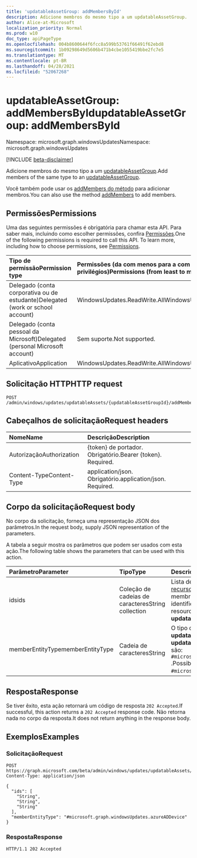 ```yaml
---
title: 'updatableAssetGroup: addMembersById'
description: Adicione membros do mesmo tipo a um updatableAssetGroup.
author: Alice-at-Microsoft
localization_priority: Normal
ms.prod: w10
doc_type: apiPageType
ms.openlocfilehash: 004b8600644f6fcc8a599b53761f66491f62ebd8
ms.sourcegitcommit: 1b09298649d5606b471b4cbe1055419bbe2fc7e5
ms.translationtype: MT
ms.contentlocale: pt-BR
ms.lasthandoff: 04/28/2021
ms.locfileid: "52067268"
---
```

# <a name="updatableassetgroup-addmembersbyid"></a><span data-ttu-id="d7f41-103">updatableAssetGroup: addMembersById</span><span class="sxs-lookup"><span data-stu-id="d7f41-103">updatableAssetGroup: addMembersById</span></span>
<span data-ttu-id="d7f41-104">Namespace: microsoft.graph.windowsUpdates</span><span class="sxs-lookup"><span data-stu-id="d7f41-104">Namespace: microsoft.graph.windowsUpdates</span></span>

[!INCLUDE [beta-disclaimer](../../includes/beta-disclaimer.md)]

<span data-ttu-id="d7f41-105">Adicione membros do mesmo tipo a um [updatableAssetGroup](../resources/windowsupdates-updatableassetgroup.md).</span><span class="sxs-lookup"><span data-stu-id="d7f41-105">Add members of the same type to an [updatableAssetGroup](../resources/windowsupdates-updatableassetgroup.md).</span></span>

<span data-ttu-id="d7f41-106">Você também pode usar os [addMembers do método](windowsupdates-updatableassetgroup-addmembers.md) para adicionar membros.</span><span class="sxs-lookup"><span data-stu-id="d7f41-106">You can also use the method [addMembers](windowsupdates-updatableassetgroup-addmembers.md) to add members.</span></span>

## <a name="permissions"></a><span data-ttu-id="d7f41-107">Permissões</span><span class="sxs-lookup"><span data-stu-id="d7f41-107">Permissions</span></span>
<span data-ttu-id="d7f41-p101">Uma das seguintes permissões é obrigatória para chamar esta API. Para saber mais, incluindo como escolher permissões, confira [Permissões](/graph/permissions-reference).</span><span class="sxs-lookup"><span data-stu-id="d7f41-p101">One of the following permissions is required to call this API. To learn more, including how to choose permissions, see [Permissions](/graph/permissions-reference).</span></span>

|<span data-ttu-id="d7f41-110">Tipo de permissão</span><span class="sxs-lookup"><span data-stu-id="d7f41-110">Permission type</span></span>|<span data-ttu-id="d7f41-111">Permissões (da com menos para a com mais privilégios)</span><span class="sxs-lookup"><span data-stu-id="d7f41-111">Permissions (from least to most privileged)</span></span>|
|:---|:---|
|<span data-ttu-id="d7f41-112">Delegado (conta corporativa ou de estudante)</span><span class="sxs-lookup"><span data-stu-id="d7f41-112">Delegated (work or school account)</span></span>|<span data-ttu-id="d7f41-113">WindowsUpdates.ReadWrite.All</span><span class="sxs-lookup"><span data-stu-id="d7f41-113">WindowsUpdates.ReadWrite.All</span></span>|
|<span data-ttu-id="d7f41-114">Delegado (conta pessoal da Microsoft)</span><span class="sxs-lookup"><span data-stu-id="d7f41-114">Delegated (personal Microsoft account)</span></span>|<span data-ttu-id="d7f41-115">Sem suporte.</span><span class="sxs-lookup"><span data-stu-id="d7f41-115">Not supported.</span></span>|
|<span data-ttu-id="d7f41-116">Aplicativo</span><span class="sxs-lookup"><span data-stu-id="d7f41-116">Application</span></span>|<span data-ttu-id="d7f41-117">WindowsUpdates.ReadWrite.All</span><span class="sxs-lookup"><span data-stu-id="d7f41-117">WindowsUpdates.ReadWrite.All</span></span>|

## <a name="http-request"></a><span data-ttu-id="d7f41-118">Solicitação HTTP</span><span class="sxs-lookup"><span data-stu-id="d7f41-118">HTTP request</span></span>

<!-- {
  "blockType": "ignored"
}
-->
``` http
POST /admin/windows/updates/updatableAssets/{updatableAssetGroupId}/addMembersById
```

## <a name="request-headers"></a><span data-ttu-id="d7f41-119">Cabeçalhos de solicitação</span><span class="sxs-lookup"><span data-stu-id="d7f41-119">Request headers</span></span>
|<span data-ttu-id="d7f41-120">Nome</span><span class="sxs-lookup"><span data-stu-id="d7f41-120">Name</span></span>|<span data-ttu-id="d7f41-121">Descrição</span><span class="sxs-lookup"><span data-stu-id="d7f41-121">Description</span></span>|
|:---|:---|
|<span data-ttu-id="d7f41-122">Autorização</span><span class="sxs-lookup"><span data-stu-id="d7f41-122">Authorization</span></span>|<span data-ttu-id="d7f41-p102">{token} de portador. Obrigatório.</span><span class="sxs-lookup"><span data-stu-id="d7f41-p102">Bearer {token}. Required.</span></span>|
|<span data-ttu-id="d7f41-125">Content-Type</span><span class="sxs-lookup"><span data-stu-id="d7f41-125">Content-Type</span></span>|<span data-ttu-id="d7f41-p103">application/json. Obrigatório.</span><span class="sxs-lookup"><span data-stu-id="d7f41-p103">application/json. Required.</span></span>|

## <a name="request-body"></a><span data-ttu-id="d7f41-128">Corpo da solicitação</span><span class="sxs-lookup"><span data-stu-id="d7f41-128">Request body</span></span>
<span data-ttu-id="d7f41-129">No corpo da solicitação, forneça uma representação JSON dos parâmetros.</span><span class="sxs-lookup"><span data-stu-id="d7f41-129">In the request body, supply JSON representation of the parameters.</span></span>

<span data-ttu-id="d7f41-130">A tabela a seguir mostra os parâmetros que podem ser usados com esta ação.</span><span class="sxs-lookup"><span data-stu-id="d7f41-130">The following table shows the parameters that can be used with this action.</span></span>

|<span data-ttu-id="d7f41-131">Parâmetro</span><span class="sxs-lookup"><span data-stu-id="d7f41-131">Parameter</span></span>|<span data-ttu-id="d7f41-132">Tipo</span><span class="sxs-lookup"><span data-stu-id="d7f41-132">Type</span></span>|<span data-ttu-id="d7f41-133">Descrição</span><span class="sxs-lookup"><span data-stu-id="d7f41-133">Description</span></span>|
|:---|:---|:---|
|<span data-ttu-id="d7f41-134">ids</span><span class="sxs-lookup"><span data-stu-id="d7f41-134">ids</span></span>|<span data-ttu-id="d7f41-135">Coleção de cadeias de caracteres</span><span class="sxs-lookup"><span data-stu-id="d7f41-135">String collection</span></span>|<span data-ttu-id="d7f41-136">Lista de identificadores correspondentes aos [recursos updatableAsset](../resources/windowsupdates-updatableasset.md) a adicionar como membros do **updatableAssetGroup**.</span><span class="sxs-lookup"><span data-stu-id="d7f41-136">List of identifiers corresponding to the [updatableAsset](../resources/windowsupdates-updatableasset.md) resources to add as members of the **updatableAssetGroup**.</span></span>|
|<span data-ttu-id="d7f41-137">memberEntityType</span><span class="sxs-lookup"><span data-stu-id="d7f41-137">memberEntityType</span></span>|<span data-ttu-id="d7f41-138">Cadeia de caracteres</span><span class="sxs-lookup"><span data-stu-id="d7f41-138">String</span></span>|<span data-ttu-id="d7f41-139">O tipo completo dos **recursos updatableAsset.**</span><span class="sxs-lookup"><span data-stu-id="d7f41-139">The full type of the **updatableAsset** resources.</span></span> <span data-ttu-id="d7f41-140">Os valores possíveis são: `#microsoft.graph.windowsUpdates.azureADDevice` .</span><span class="sxs-lookup"><span data-stu-id="d7f41-140">Possible values are: `#microsoft.graph.windowsUpdates.azureADDevice`.</span></span>|

## <a name="response"></a><span data-ttu-id="d7f41-141">Resposta</span><span class="sxs-lookup"><span data-stu-id="d7f41-141">Response</span></span>

<span data-ttu-id="d7f41-142">Se tiver êxito, esta ação retornará um código de resposta `202 Accepted`.</span><span class="sxs-lookup"><span data-stu-id="d7f41-142">If successful, this action returns a `202 Accepted` response code.</span></span> <span data-ttu-id="d7f41-143">Não retorna nada no corpo da resposta.</span><span class="sxs-lookup"><span data-stu-id="d7f41-143">It does not return anything in the response body.</span></span>

## <a name="examples"></a><span data-ttu-id="d7f41-144">Exemplos</span><span class="sxs-lookup"><span data-stu-id="d7f41-144">Examples</span></span>

### <a name="request"></a><span data-ttu-id="d7f41-145">Solicitação</span><span class="sxs-lookup"><span data-stu-id="d7f41-145">Request</span></span>
<!-- {
  "blockType": "request",
  "name": "updatableassetgroup_addmembersbyid"
}
-->
``` http
POST https://graph.microsoft.com/beta/admin/windows/updates/updatableAssets/{updatableAssetGroupId}/addMembersById
Content-Type: application/json

{
  "ids": [
    "String",
    "String",
    "String"
  ],
  "memberEntityType": "#microsoft.graph.windowsUpdates.azureADDevice"
}
```

### <a name="response"></a><span data-ttu-id="d7f41-146">Resposta</span><span class="sxs-lookup"><span data-stu-id="d7f41-146">Response</span></span>

<!-- {
  "blockType": "response",
  "truncated": true
}
-->
``` http
HTTP/1.1 202 Accepted
```

